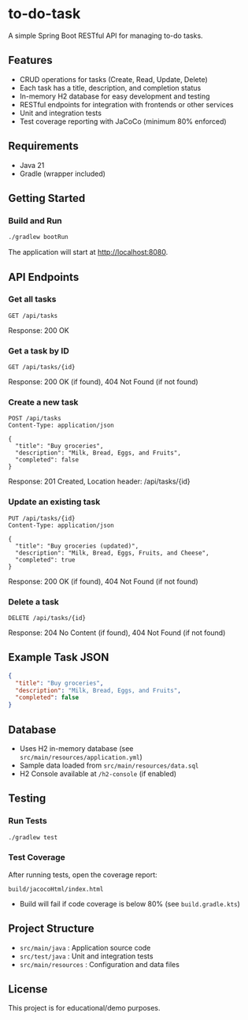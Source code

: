 # to-do-task

A simple Spring Boot RESTful API for managing to-do tasks.

## Features
- CRUD operations for tasks (Create, Read, Update, Delete)
- Each task has a title, description, and completion status
- In-memory H2 database for easy development and testing
- RESTful endpoints for integration with frontends or other services
- Unit and integration tests
- Test coverage reporting with JaCoCo (minimum 80% enforced)

## Requirements
- Java 21
- Gradle (wrapper included)

## Getting Started

### Build and Run
```sh
./gradlew bootRun
```
The application will start at [http://localhost:8080](http://localhost:8080).

## API Endpoints

### Get all tasks
```
GET /api/tasks
```
Response: 200 OK

### Get a task by ID
```
GET /api/tasks/{id}
```
Response: 200 OK (if found), 404 Not Found (if not found)

### Create a new task
```
POST /api/tasks
Content-Type: application/json

{
  "title": "Buy groceries",
  "description": "Milk, Bread, Eggs, and Fruits",
  "completed": false
}
```
Response: 201 Created, Location header: /api/tasks/{id}

### Update an existing task
```
PUT /api/tasks/{id}
Content-Type: application/json

{
  "title": "Buy groceries (updated)",
  "description": "Milk, Bread, Eggs, Fruits, and Cheese",
  "completed": true
}
```
Response: 200 OK (if found), 404 Not Found (if not found)

### Delete a task
```
DELETE /api/tasks/{id}
```
Response: 204 No Content (if found), 404 Not Found (if not found)

## Example Task JSON
```json
{
  "title": "Buy groceries",
  "description": "Milk, Bread, Eggs, and Fruits",
  "completed": false
}
```

## Database
- Uses H2 in-memory database (see `src/main/resources/application.yml`)
- Sample data loaded from `src/main/resources/data.sql`
- H2 Console available at `/h2-console` (if enabled)

## Testing

### Run Tests
```sh
./gradlew test
```

### Test Coverage
After running tests, open the coverage report:
```
build/jacocoHtml/index.html
```
- Build will fail if code coverage is below 80% (see `build.gradle.kts`)

## Project Structure
- `src/main/java`         : Application source code
- `src/test/java`         : Unit and integration tests
- `src/main/resources`    : Configuration and data files

## License
This project is for educational/demo purposes.
